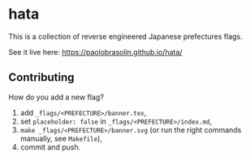 # hata

This is a collection of reverse engineered Japanese prefectures flags.

See it live here: https://paolobrasolin.github.io/hata/

## Contributing

How do you add a new flag?

1. add `_flags/<PREFECTURE>/banner.tex`,
2. set `placeholder: false` in `_flags/<PREFECTURE>/index.md`,
3. `make _flags/<PREFECTURE>/banner.svg` (or run the right commands manually, see `Makefile`),
4. commit and push.
